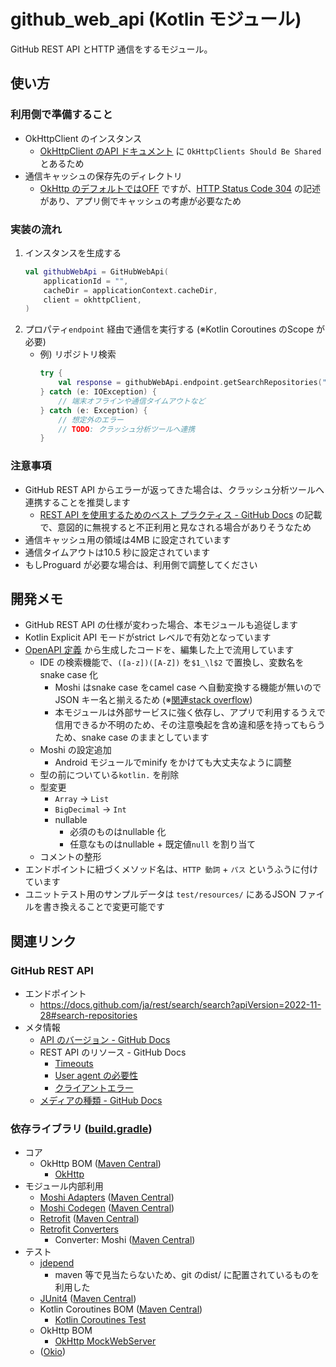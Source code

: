 # github_web_api (Kotlin モジュール)
GitHub REST API とHTTP 通信をするモジュール。

## 使い方
### 利用側で準備すること
* OkHttpClient のインスタンス
    * [OkHttpClient のAPI ドキュメント](https://square.github.io/okhttp/5.x/okhttp/okhttp3/-ok-http-client/index.html) に `OkHttpClients Should Be Shared` とあるため
* 通信キャッシュの保存先のディレクトリ
    * [OkHttp のデフォルトではOFF](https://square.github.io/okhttp/features/caching/) ですが、[HTTP Status Code 304](https://developer.mozilla.org/ja/docs/Web/HTTP/Status/304) の記述があり、アプリ側でキャッシュの考慮が必要なため

### 実装の流れ
1. インスタンスを生成する
    ``` kotlin
    val githubWebApi = GitHubWebApi(
        applicationId = "",
        cacheDir = applicationContext.cacheDir,
        client = okhttpClient,
    )
    ```
1. プロパティ`endpoint` 経由で通信を実行する (※Kotlin Coroutines のScope が必要)
    * 例) リポジトリ検索
        ``` kotlin
        try {
            val response = githubWebApi.endpoint.getSearchRepositories("android")
        } catch (e: IOException) {
            // 端末オフラインや通信タイムアウトなど
        } catch (e: Exception) {
            // 想定外のエラー
            // TODO: クラッシュ分析ツールへ連携
        }
        ```

### 注意事項
* GitHub REST API からエラーが返ってきた場合は、クラッシュ分析ツールへ連携することを推奨します
    * [REST API を使用するためのベスト プラクティス - GitHub Docs](https://docs.github.com/ja/rest/guides/best-practices-for-using-the-rest-api?apiVersion=2022-11-28#follow-any-redirects-that-the-api-sends-you) の記載で、意図的に無視すると不正利用と見なされる場合がありそうなため
* 通信キャッシュ用の領域は4MB に設定されています
* 通信タイムアウトは10.5 秒に設定されています
* もしProguard が必要な場合は、利用側で調整してください



## 開発メモ
* GitHub REST API の仕様が変わった場合、本モジュールも追従します
* Kotlin Explicit API モードがstrict レベルで有効となっています
* [OpenAPI 定義](../docs/github.yaml) から生成したコードを、編集した上で流用しています
    * IDE の検索機能で、`([a-z])([A-Z])` を`$1_\l$2` で置換し、変数名をsnake case 化
        * Moshi はsnake case をcamel case へ自動変換する機能が無いのでJSON キー名と揃えるため (※[関連stack overflow](https://stackoverflow.com/a/52149637))
        * 本モジュールは外部サービスに強く依存し、アプリで利用するうえで信用できるか不明のため、その注意喚起を含め違和感を持ってもらうため、snake case のままとしています
    * Moshi の設定追加
        * Android モジュールでminify をかけても大丈夫なように調整
    * 型の前についている`kotlin.` を削除
    * 型変更
        * `Array` -> `List`
        * `BigDecimal` -> `Int`
        * nullable
            * 必須のものはnullable 化
            * 任意なものはnullable + 既定値`null` を割り当て
    * コメントの整形
* エンドポイントに紐づくメソッド名は、`HTTP 動詞` + `パス` というふうに付けています
* ユニットテスト用のサンプルデータは `test/resources/` にあるJSON ファイルを書き換えることで変更可能です



## 関連リンク
### GitHub REST API
* エンドポイント
    * https://docs.github.com/ja/rest/search/search?apiVersion=2022-11-28#search-repositories
* メタ情報
    * [API のバージョン - GitHub Docs](https://docs.github.com/ja/rest/overview/api-versions?apiVersion=2022-11-28)
    * REST API のリソース - GitHub Docs
        * [Timeouts](https://docs.github.com/ja/rest/overview/resources-in-the-rest-api?apiVersion=2022-11-28#timeouts)
        * [User agent の必要性](https://docs.github.com/ja/rest/overview/resources-in-the-rest-api?apiVersion=2022-11-28#user-agent-%E3%81%AE%E5%BF%85%E8%A6%81%E6%80%A7)
        * [クライアントエラー](https://docs.github.com/ja/rest/overview/resources-in-the-rest-api?apiVersion=2022-11-28#client-errors)
    * [メディアの種類 - GitHub Docs](https://docs.github.com/ja/rest/overview/media-types?apiVersion=2022-11-28)

### 依存ライブラリ ([build.gradle](./build.gradle))
* コア
    * OkHttp BOM ([Maven Central](https://mvnrepository.com/artifact/com.squareup.okhttp3/okhttp-bom))
        * [OkHttp](https://github.com/square/okhttp)
* モジュール内部利用
    * [Moshi Adapters](https://github.com/square/moshi/tree/master/moshi-adapters) ([Maven Central](https://mvnrepository.com/artifact/com.squareup.moshi/moshi-adapters))
    * [Moshi Codegen](https://github.com/square/moshi#codegen) ([Maven Central](https://mvnrepository.com/artifact/com.squareup.moshi/moshi-kotlin-codegen))
    * [Retrofit](https://github.com/square/retrofit) ([Maven Central](https://mvnrepository.com/artifact/com.squareup.retrofit2/retrofit))
    * [Retrofit Converters](https://github.com/square/retrofit/tree/master/retrofit-converters)
        * Converter: Moshi ([Maven Central](https://mvnrepository.com/artifact/com.squareup.retrofit2/converter-moshi))
* テスト
    * [jdepend](https://github.com/clarkware/jdepend)
        * maven 等で見当たらないため、git のdist/ に配置されているものを利用した
    * [JUnit4](https://github.com/junit-team/junit4) ([Maven Central](https://mvnrepository.com/artifact/junit/junit))
    * Kotlin Coroutines BOM ([Maven Central](https://mvnrepository.com/artifact/org.jetbrains.kotlinx/kotlinx-coroutines-bom))
        * [Kotlin Coroutines Test](https://github.com/Kotlin/kotlinx.coroutines/blob/master/kotlinx-coroutines-test/README.md)
    * OkHttp BOM
        * [OkHttp MockWebServer](https://github.com/square/okhttp/tree/master/mockwebserver)
    * ([Okio](https://github.com/square/okio))
